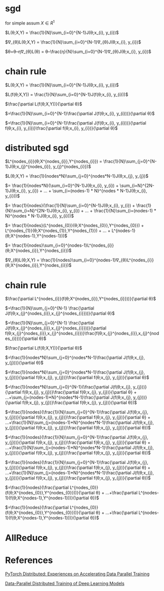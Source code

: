 
# sgd

for simple assum $X \in R^{1}$

$L(θ;X,Y) = \frac{1}{N}\sum_{i=0}^{N-1}J(θ;x_{i}, y_{i})$

$∇_{θ}L(θ;X,Y) = \frac{1}{N}\sum_{i=0}^{N-1}∇_{θ}J(θ;x_{i}, y_{i})$

$θ=θ–η∇_{θ}L(θ) = θ–\frac{η}{N}\sum_{i=0}^{N-1}∇_{θ}J(θ;x_{i}, y_{i})$

# chain rule
$L(θ;X,Y) = \frac{1}{N}\sum_{i=0}^{N-1}J(θ;x_{i}, y_{i})$

$L(f(θ;X,Y)) = \frac{1}{N}\sum_{i=0}^{N-1}J(f(θ;x_{i}, y_{i}))$

$\frac{\partial L(f(θ;X,Y))}{\partial θ}$

$=\frac{1}{N}\sum_{i=0}^{N-1}\frac{\partial J(f(θ;x_{i}, y_{i}))}{\partial θ}$

$=\frac{1}{N}\sum_{i=0}^{N-1}\frac{\partial J(f(θ;x_{i}, y_{i}))}{\partial f(θ;x_{i}, y_{i})}\frac{\partial f(θ;x_{i}, y_{i})}{\partial θ}$

# distributed sgd

$L^{nodes_{i}}(θ;X^{nodes_{i}},Y^{nodes_{i}}) = \frac{1}{N}\sum_{j=0}^{N-1}J(θ;x_{j}^{nodes_{i}}, y_{j}^{nodes_{i}})$

<p>
$L(θ;X,Y) = \frac{1}{nodes*N}\sum_{j=0}^{nodes*N-1}J(θ;x_{j}, y_{j})$
</p>

$= \frac{1}{nodes*N}(\sum_{i=0}^{N-1}J(θ;x_{i}, y_{i}) + \sum_{i=N}^{2N-1}J(θ;x_{i}, y_{i}) + ... + \sum_{i=(nodes-1) * N}^{nodes * N-1}J(θ;x_{i}, y_{i}))$

$= \frac{1}{nodes}(\frac{1}{N}\sum_{i=0}^{N-1}J(θ;x_{i}, y_{i}) + \frac{1}{N}\sum_{i=N}^{2N-1}J(θ;x_{i}, y_{i}) + ... + \frac{1}{N}\sum_{i=(nodes-1) * N}^{nodes * N-1}J(θ;x_{i}, y_{i}))$

$= \frac{1}{nodes}(L^{nodes_{0}}(θ;X^{nodes_{0}},Y^{nodes_{0}}) + L^{nodes_{1}}(θ;X^{nodes_{1}},Y^{nodes_{1}}) + ... + L^{nodes-1}(θ;X^{nodes-1},Y^{nodes-1}))$

$= \frac{1}{nodes}\sum_{i=0}^{nodes-1}L^{nodes_{i}}(θ;X^{nodes_{i}},Y^{nodes_{i}})$

$∇_{θ}L(θ;X,Y) = \frac{1}{nodes}\sum_{i=0}^{nodes-1}∇_{θ}L^{nodes_{i}}(θ;X^{nodes_{i}},Y^{nodes_{i}})$

# chain rule

$\frac{\partial L^{nodes_{i}}(f(θ;X^{nodes_{i}},Y^{nodes_{i}}))}{\partial θ}$

$=\frac{1}{N}\sum_{j=0}^{N-1} \frac{\partial J(f(θ;x_{j}^{nodes_{i}},x_{j}^{nodes_{i}}))}{\partial θ}$

$=\frac{1}{N}\sum_{j=0}^{N-1} \frac{\partial J(f(θ;x_{j}^{nodes_{i}},x_{j}^{nodes_{i}}))}{\partial f(θ;x_{j}^{nodes_{i}},x_{j}^{nodes_{i}})}\frac{f(θ;x_{j}^{nodes_{i}},x_{j}^{nodes_{i}})}{\partial θ}$

$\frac{\partial L(f(θ;X,Y))}{\partial θ}$

$=\frac{1}{nodes*N}\sum_{j=0}^{nodes*N-1}\frac{\partial J(f(θ;x_{j}, y_{j}))}{\partial θ}$

<p>
$=\frac{1}{nodes*N}\sum_{j=0}^{nodes*N-1}\frac{\partial J(f(θ;x_{j}, y_{j}))}{\partial f(θ;x_{j}, y_{j})}\frac{\partial f(θ;x_{j}, y_{j})}{\partial θ}$
</p>

<p>
$=\frac{1}{nodes*N}\sum_{j=0}^{N-1}(\frac{\partial J(f(θ;x_{j}, y_{j}))}{\partial f(θ;x_{j}, y_{j})}\frac{\partial f(θ;x_{j}, y_{j})}{\partial θ} + ...+\sum_{j=(nodes-1)*N}^{nodes*N-1}\frac{\partial J(f(θ;x_{j}, y_{j}))}{\partial f(θ;x_{j}, y_{j})}\frac{\partial f(θ;x_{j}, y_{j})}{\partial θ})$
</p>

<p>
$=\frac{1}{nodes}(\frac{1}{N}\sum_{j=0}^{N-1}\frac{\partial J(f(θ;x_{j}, y_{j}))}{\partial f(θ;x_{j}, y_{j})}\frac{\partial f(θ;x_{j}, y_{j})}{\partial θ} + ...+\frac{1}{N}\sum_{j=(nodes-1)*N}^{nodes*N-1}\frac{\partial J(f(θ;x_{j}, y_{j}))}{\partial f(θ;x_{j}, y_{j})}\frac{\partial f(θ;x_{j}, y_{j})}{\partial θ})$
</p>

<p>
$=\frac{1}{nodes}(\frac{1}{N}\sum_{j=0}^{N-1}\frac{\partial J(f(θ;x_{j}, y_{j}))}{\partial f(θ;x_{j}, y_{j})}\frac{\partial f(θ;x_{j}, y_{j})}{\partial θ} + ...+\frac{1}{N}\sum_{j=(nodes-1)*N}^{nodes*N-1}\frac{\partial J(f(θ;x_{j}, y_{j}))}{\partial f(θ;x_{j}, y_{j})}\frac{\partial f(θ;x_{j}, y_{j})}{\partial θ})$
</p>

<p>
$=\frac{1}{nodes}(\frac{1}{N}\sum_{j=0}^{N-1}\frac{\partial J(f(θ;x_{j}, y_{j}))}{\partial f(θ;x_{j}, y_{j})}\frac{\partial f(θ;x_{j}, y_{j})}{\partial θ} + ...+\frac{1}{N}\sum_{j=(nodes-1)*N}^{nodes*N-1}\frac{\partial J(f(θ;x_{j}, y_{j}))}{\partial f(θ;x_{j}, y_{j})}\frac{\partial f(θ;x_{j}, y_{j})}{\partial θ})$
</p>

<p>
$=\frac{1}{nodes}(\frac{\partial L^{nodes_{0}}(f(θ;X^{nodes_{0}},Y^{nodes_{0}}))}{\partial θ} + ...+\frac{\partial L^{nodes-1}(f(θ;X^{nodes-1},Y^{nodes-1}))}{\partial θ})$
</p>

<p>
$=\frac{1}{nodes}(\frac{\partial L^{nodes_{0}}(f(θ;X^{nodes_{0}},Y^{nodes_{0}}))}{\partial θ} + ...+\frac{\partial L^{nodes-1}(f(θ;X^{nodes-1},Y^{nodes-1}))}{\partial θ})$
</p>

# AllReduce

# References

[PyTorch Distributed: Experiences on Accelerating Data Parallel Training](https://arxiv.org/pdf/2006.15704)

[Data-Parallel Distributed Training of Deep Learning Models](https://siboehm.com/articles/22/data-parallel-training)